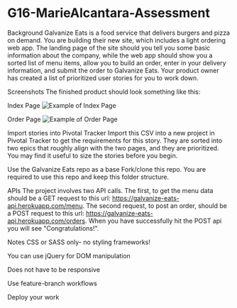 # G16-MarieAlcantara-Assessment
Background
Galvanize Eats is a food service that delivers burgers and pizza on demand. You are building their new site, which includes a light ordering web app. The landing page of the site should you tell you some basic information about the company, while the web app should show you a sorted list of menu items, allow you to build an order, enter in your delivery information, and submit the order to Galvanize Eats. Your product owner has created a list of prioritized user stories for you to work down.

Screenshots
The finished product should look something like this:


Index Page
![Example of Index Page](https://s3-us-west-2.amazonaws.com/lesson-plan-images/galvanize_eats_assessments/Screen+Capture+Main+Page.png)

Order Page
![Example of Order Page](https://s3-us-west-2.amazonaws.com/lesson-plan-images/galvanize_eats_assessments/Screen+Capture+Order+Page.png)

Import stories into Pivotal Tracker
Import this CSV into a new project in Pivotal Tracker to get the requirements for this story. They are sorted into two epics that roughly align with the two pages, and they are prioritized. You may find it useful to size the stories before you begin.

Use the Galvanize Eats repo as a base
Fork/clone this repo. You are required to use this repo and keep this folder structure.

APIs
The project involves two API calls. The first, to get the menu data should be a GET request to this url: https://galvanize-eats-api.herokuapp.com/menu. The second request, to post an order, should be a POST request to this url: https://galvanize-eats-api.herokuapp.com/orders. When you have successfully hit the POST api you will see "Congratulations!".

Notes
CSS or SASS only- no styling frameworks!

You can use jQuery for DOM manipulation

Does not have to be responsive

Use feature-branch workflows

Deploy your work
